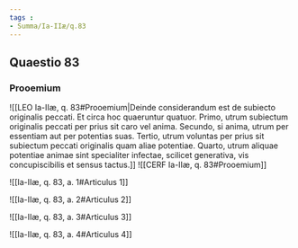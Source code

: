 ```yaml
---
tags : 
- Summa/Ia-IIæ/q.83
---
```


## Quaestio 83

### Prooemium

![[LEO Ia-IIæ, q. 83#Prooemium|Deinde considerandum est de subiecto originalis peccati. Et circa hoc quaeruntur quatuor. Primo, utrum subiectum originalis peccati per prius sit caro vel anima. Secundo, si anima, utrum per essentiam aut per potentias suas. Tertio, utrum voluntas per prius sit subiectum peccati originalis quam aliae potentiae. Quarto, utrum aliquae potentiae animae sint specialiter infectae, scilicet generativa, vis concupiscibilis et sensus tactus.]]
![[CERF Ia-IIæ, q. 83#Prooemium]]

![[Ia-IIæ, q. 83, a. 1#Articulus 1]]

![[Ia-IIæ, q. 83, a. 2#Articulus 2]]

![[Ia-IIæ, q. 83, a. 3#Articulus 3]]

![[Ia-IIæ, q. 83, a. 4#Articulus 4]]

